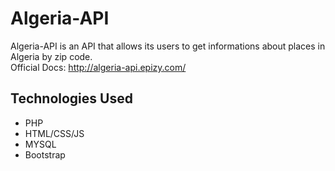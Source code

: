 # Algeria-API

Algeria-API is an API that allows its users to get informations about places in Algeria by zip code.  
Official Docs: http://algeria-api.epizy.com/

## Technologies Used

- PHP
- HTML/CSS/JS
- MYSQL
- Bootstrap
